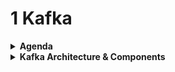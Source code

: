 # 1 Kafka

<details>
  <summary>
    <strong>Agenda</strong>
  </summary>

  - <details>
    <summary>
    <b>What is Kafka</b>  
    </summary>

    Apache Kafka là một nền tảng **phân phối luồng sự kiện** mã nguồn mở (_open source **distributed event streaming** platform_)

    - Khi nói về **event streaming**, thì bao gồm hai công việc:

      - Tạo real-time event stream.
      - Xử lí real-time event stream.

      Để hiểu rõ hơn, ta lấy ví dụ sau: _Ứng dụng đặt mua vé máy bay sử dụng API để xử lí transaction giao dịch là PayTM._
      <br>

      > Mỗi transaction giao dịch sẽ tạo ra một **event** rồi gửi đến Kafka server.
      >
      > - Trên ứng dụng thực tế, các transaction giao dịch có thể diễn ra đồng thời với số lượng rất lớn trong vài giây, việc này tạo ra một loạt các event gửi đến Kafka, quá trình này gọi là **Create / Generate realtime event stream of data**.
      >   Khi Kafka server nhận được data, nó cần phải xử lí.
      > - Giả sử ứng dụng có một _client application_ có vai trò là đọc data từ Kafka và xử lí yêu cầu đặt vé máy bay và client application muốn hạn chế mỗi user chỉ được phép thực hiện 10 transaction mỗi ngày. Nếu vượt mức transaction, application sẽ **send một mail thông báo** đến email của user.
      > - Trong trường hợp như trên, client application phải **liên tục** thực hiện **validation kiểm tra số lượng transaction của mỗi user**. Nghĩa là application phải **liên tục lắng nghe** Kafka Server để nhận message. Quá trình này được gọi là **Processing realtime event stream of data**.

    - Khi nói về **distributed**, thì trong **Microservices**, định nghĩa distributed nghĩa là phân tán nhiều máy chủ đến nhiều node khác nhau hay nhiều region khác nhau để cân bằng tải và tránh down time:

      > - Kafka là distributed platform, nghĩa là ta cũng có thể phân tán Kafka server chạy ở nhiều region khác nhau.
      > - Trong trường hợp có một server nào đó bị sập, server khác sẽ thay thế nhận lấy traffic để tránh trường hợp cả hệ thống bị sập.

    </details>

  - <details>
    <summary>
    <b>Why do we need Kafka?</b>
    </summary>

    #### Ví dụ đơn giản:

    Service **A** có một message quan trọng cần phải nhận vì message này liên quan đến logic của toàn hệ thống hay liên quan đến giao dịch tiền. Thế nhưng trong lúc message gửi đến thì **A** đang bị sập và không thể nhận được, dẫn đến mất mát dữ liệu trong hệ thống hay tệ hơn là sai logic của toàn bộ hệ thống.

    Trong trường hợp này, Kafka đóng vai trò như là một **hòm đưa thư**, khi message đến service, message sẽ được đặt vào hòm thư này và khi hệ thống hoạt động trở lại, chỉ việc lấy tất cả message từ hòm thư và xử lí đồng loạt.

    #### Ví dụ phức tạp hơn

    Giả sử chúng ta có 4 service cần giao tiếp và kết nối với 5 service/server khác nhau
    ![alt text](image.png)

    Trong trường hợp này, việc quản lí kết nối giữa các service sẽ là một bài toán khó khăn bởi vì chúng ta cần phải quan tâm đến các yếu tố sau đây đối với mỗi service:

    1. Data Format
    2. Connection Type
    3. Số lượng Connection

    ##### 1. Data Format

    Mỗi service có thể muốn cung cấp hoặc nhận một loại data theo format khác nhau. Rất khó khăn để handle data format và schema cho mỗi service trong trường hợp này.

    ##### 2. Connection Type

    Có thể có nhiều loại kết nối (HTTP, TCP, JDBC, ...), với nhiều loại connect này sẽ rất khó để maintain giữa các service.

    ##### 3. Số lượng Connection

    Nếu chúng ta nhìn nhận kĩ càng sẽ dễ dàng nhận thấy mỗi service ở sơ đồ trên hiện tại đang duy trì 5 connection đến các server đích. Tổng cộng là **20 connection**.
    
    ![alt text](image-1.png)


    Với nhiều kết nối và phân tán ra như vậy, việc quản lý rất khó khăn. Kafka sẽ giải quyết vấn đề bằng cách tập trung chúng lại một chỗ như sau:

    ![alt text](image-2.png)

    Xem xét sơ đồ:

    - Mỗi service giờ đây sẽ không quan tâm đến data format, chúng chỉ đơn giản là gửi dữ liệu tập trung đến Kafka server.
    - Server đích cần loại data nào, sẽ chủ động lấy từ Kafka ra.
    - Số lượng connection giảm đi, giờ đây chỉ còn **9 connection**.
    </details>

  - <details>
    <summary>
    <b>How does Kafka work (high level overview)</b>
    </summary>

    ### Khái quát đơn gản về mô hình Pub/Sub

    Bao gồm 3 phần:

    1. Publisher
    2. Subsciber
    3. Message Broker

    - **Publisher** là bên sẽ "phát hành" event hoặc message đến hệ thống Kafka.
    - Message sẽ đc gửi đi rồi lưu trữ tại **Message Broker** hay nói cách khác là **Kafka Server**.
    - **Subsribers** sẽ đi đến các **Message Broker** cụ thể và yêu cầu Message, hoặc các Subsribers cơ bản sẽ **lắng nghe** các broker để lấy message.

    ![alt text](image-3.png)
    </details>

</details>

<details>
  <summary>
    <strong>Kafka Architecture & Components</strong>
  </summary>
  
  - <details>
    <summary>
      <b>Cluster</b>
    </summary>

    Cluster là một khái niệm quen thuộc trong thế giới Microservice, chúng là một cụm các máy chủ. Trong định nghĩa của Kafka cũng tương tự.
    Bởi vì Kafka cũng là hệ thống phân tán, nó có thể có nhiều **Kafka server** hay **Broker** trong một **Kafka Cluster**

    > - Có thể có một hoặc nhiều broker trong một Kafka cluster.
    > - Cluster giúp đảm bảo khả năng chịu lỗi, khả năng mở rộng và hiệu suất cao trong việc xử lý một lượng lớn dữ liệu event.

    ![alt text](image-4.png)
    </details>
  
  - <details>
    <summary>
      <b>Topic</b>
    </summary>

    Topic định nghĩa danh mục cho các message hoặc dán nhãn cho các message và từ đó, Consumer có thể nhận được các message liên quan đến Topic mà mình đã đăng ký lắng nghe.

    Xem xét lại ví dụ PayTM trước đó:

    ![alt text](image-5.png)

    - **Consumer** - _client application_ yêu cầu Kafka gửi tất cả message (các transaction) cho mình.
    - **Broker** - _Kafka_ gửi toàn bộ message bên trong đến cho application, dẫn đến có nhiều message không liên quan.

    ![alt text](image-6.png)

    - **Consumer** - _client application_ thay vào đó, yêu cầu gửi tất cả message payment liên quan cho mình.
    - **Broker** - _Kafka_ lại tiếp tục confuse vì có nhiều loại message bên trong nó, và không biết làm sao để lọc ra các message liên quan đến payment.

    => lúc này chúng ta cần đến **Topic**.
   ![alt text](image-7.png)

    - Với **Topic**, Broker có thể phân nhóm các message theo từng Topic khác nhau, và **Consumer** giờ đây chỉ cần lắng nghe một Topic cụ thể để nhận message liên quan
    - Chúng ta có thể xem Topic giống như là các bảng trong database của Kafka Server, với mỗi message, Kafka sẽ kiểm tra xem nên thêm message đó vào bảng nào trong database.

    ![alt text](image-8.png)


    </details>

  - <details>
    <summary>
      <b>Partitions</b>
    </summary>

    Chúng ta đã biết PayTM sẽ sản sinh ra rất nhiều message đến Broker và Broker có thể lưu các message nào theo từng Topic.

    Giả sử lúc này đây, chúng ta có số lượng **cực lớn** các message, lên đến hàng triệu. Lúc này đây topic là không đủ để handle các message.

    Việc lưu các message trở nên bất khả thi trên một máy chủ. Do kafka là một hệ thốntg máy chủ phân tán, thế nên chúng ta có thể **chia nhỏ** các Topic thành nhiều phần, và phân tán mỗi phần sang một máy chủ khác.

    Các phần topic được gọi là các **Partitions**

    ![alt text](image-9.png)

    Với việc có nhiều Partiton cho mỗi Topic, mỗi khi publisher gửi một lượng lớn message cho một topic nhất định, thì mỗi Partition trong topic chỉ việc lưu một phần message, giúp cải thiện đáng kể hiệu năng.

    Và kể cả khi có một partition bị down, miễn là các partition khác còn hoạt động thì cả kênh giao tiếp sẽ không bị gián đoạn.
    </details>

  - <details>
    <summary>
      <b>Offset</b>
    </summary>

    Đến giờ chúng ta đã nắm được:

    - Mỗi kafka cluster sẽ có nhiều kafka server.
    - Mỗi kafka server sẽ có nhiều kafka topic.
    - Mỗi Kafka topic sẽ có nhiều partions.

    Mỗi khi producer gửi message đến, message này sẽ nằm bên trong **bất kì partition nào** của một topic nhất định.

    Chúng ta sẽ không kiểm soát quá trình này, quá trình này hoạt động dựa trên quy tắc xoay vòng. Mỗi khi một message được đặt vào một partion, nó sẽ được gắn một số để định danh vị trí được gọi là **offset**. Các số này là một dãy liên tục tăng.

    Vai trò của **offset** là sẽ giúp chúng ta biết được **message nào đã được consume** bởi consumer.

    ![alt text](image-10.png)

    Lấy ví dụ:

    > - Giả sử trong quá trình hoạt động, Consumer đã consume được đến message có offset 3 thì bỗng dưng Consumer vì lí do gì đó lại offline.
    > - Trong quá trình offline, có thêm 2 message offset 4 và 5 được gửi đến.
    >  ![alt text](image-11.png)
    > - Khi consumer online trở lại, số offset 3 sẽ giúp Broker biết được nên gửi tiếp message offset 4 và 5 cho consumer.
    >   ![alt text](image-12.png)
    </details>

  - <details>
    <summary>
      <b>Consumer Groups</b>
    </summary>

    Đến hiện tại chúng ta đã rõ các khái niệm này:

    1. Producer sẽ push một lượng lớn các message vào một **Topic**.
    2. Các Message lại được chia nhỏ vào nhiều **Partition** khác nhau của một **Topic**.
    3. Bên trong mỗi **Partiton**, các message sẽ có được đánh dấu một số **Offset**.

    Với kiến trúc hiện tại, mỗi một consumer phải lắng nghe **tất cả partition** để đảm bảo lấy được message cần thiết. Điều này là không tối ưu vì không có tính tuần tự.

    ![alt text](image-13.png)

    Giải quyết vấn đề này, chúng ta sẽ **chia nhỏ workload**, cụ thể là:

    - Xác định n instance consumer.
    - Nhóm toàn bộ consumer này vào một đơn vị khác có tên _payment_consumer_group_.
    - Với nhiều consumer, chúng ta có thể chia workload cho mỗi consumer để có được hiệu suất throughput tốt hơn.
      ![alt text](image-14.png)
      > - Với cách tiếp cận này, cả 3 consumer sẽ chỉ cần lắng nghe một partition.

    _**Lưu ý:** Chúng ta không thể đảm bảo thứ tự của consumer và partion, bất kì consumer nào cũng có thể lắng nghe đến bất kì partiton nào. Việc này sẽ được quyết định bởi Coordinator_

    Chúng ta đã có 3 consumer lắng nghe đến 3 partion khác nhau, vậy trong trường hợp có consumer thứ 4?

    ![alt text](image-15.png)

    **Không thay đổi!** Consumer thứ 4 sẽ idle bởi vì tất cả các partion đều đã được lắng nghe và không còn partiton nào cho Consumer này. Nhưng trong trường hợp có bất kì Consumer nào reject hoặc offline, thì Consumer thứ 4 sẽ có cơ hội connect.

    Khái niệm này được gọi là **Consumer Rebalancing**.
    </details>

  - <details>
    <summary>
      <b>Zookeeper (cũ)</b>
    </summary>

    Zookeeper là điều kiện tiên quyết của Kafka, Kafka là hệ thống phân tán và nó sử dụng Zookeeper để quản lí metadata bao gồm topic, partiton, offset, vv... và theo dõi tình trạng của một Kafka Server.

    ![alt text](image-16.png)

    Hay nói một cách đơn giản dễ hiểu, Zookeeper sẽ là một người quản lí Kafka Cluster của chúng ta.

    Apache Kafka đã chuyển từ việc phụ thuộc vào Zookeeper sang một kiến trúc mới gọi là **KRaft** (Kafka Raft Metadata Mode), nhưng Zookeeper vẫn được sử dụng trong nhiều cài đặt Kafka hiện tại.
    </details>

  - <details>
    <summary>
      <b>KRaft (mới)</b>
    </summary>

    Kể từ Apache Kafka phiên bản 2.8 trở đi, chúng ta có thể sử dụng Kafka mà không cần đến **ZooKeeper**.

    Trước đây chúng ta phải lưu giữ metadata của Kafka Cluster bên trong ZooKeeper, mà giờ đây chúng ta có thể lưu trữ các metadata này bên trong chính Kafka Topic Partition.

    Để sử dụng Kafka mà không cần ZooKeeper, chúng ta sẽ chạy Kafka ở **KRaft mode**.
    </details>

</details>

